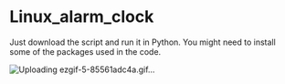 # Linux_alarm_clock
Just download the script and run it in Python. You might need to install some of the packages used in the code.

![Uploading ezgif-5-85561adc4a.gif…]()

